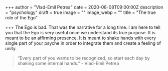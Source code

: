 +++
author = "Vlad-Emil Petrea"
date = 2020-08-08T09:00:00Z
description = "psychology"
draft = true
image = ""
image_webp = ""
title = "The true role of the Ego"

+++
The Ego is bad. That was the narrative for a long time. I am here to tell you that the Ego is very useful once we understand its true purpose. It is meant to be an affirming presence. It is meant to shake hands with every single part of your psyche in order to integrate them and create a feeling of unity. 

> “Every part of you wants to be recognized, so start each day by shaking some internal hands.” - Vlad-Emil Petrea